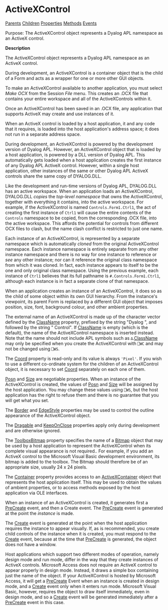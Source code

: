 




<h1 class="heading"><span class="name">ActiveXControl</span></h1>

[Parents](../ParentLists/ActiveXControl.htm) [Children](../ChildLists/ActiveXControl.htm) [Properties](../PropLists/ActiveXControl.htm) [Methods](../MethodLists/ActiveXControl.htm) [Events](../EventLists/ActiveXControl.htm)


Purpose: The ActiveXControl object represents a Dyalog APL namespace as an ActiveX control.


**Description**



The ActiveXControl object represents a Dyalog APL namespace as an ActiveX control.


During development, an ActiveXControl is a container object that is the child of a Form and acts as a wrapper for one or more other GUI objects.


To make an ActiveXControl available to another application, you must select *Make OCX* from the Session *File* menu. This creates an .OCX file that contains your entire workspace and all of the ActiveXControls within it.


Once an ActiveXControl has been saved in an .OCX file, any application that supports ActiveX may create and use instances of it.


When an ActiveX control is loaded by a host application, it and any code that it requires, is loaded into the host application's address space; it does not run in a separate address space.


During development, an ActiveXControl is powered by the development version of Dyalog APL. However, an ActiveXControl object that is loaded by a host application, is powered by a DLL version of Dyalog APL. This automatically gets loaded when a host application creates the first instance of any Dyalog APL ActiveX control. However, within a single host application, other instances of the same or other Dyalog APL ActiveX controls share the same copy of DYALOG.DLL.


Like the development and run-time versions of Dyalog APL, DYALOG.DLL has an active workspace. When an application loads an ActiveXControl, DYALOG.DLL *copies* the *top-level namespace* that owns the ActiveXControl, together with everything it contains, into the active workspace. For example, if the ActiveXControl is named `Controls.Form1.Ctrl1`, the act of creating the first instance of `Ctrl1` will cause the entire contents of the `Controls` namespace to be copied, from the corresponding .OCX file, into the active workspace. This affords the potential for controls from different OCX files to clash, but the name clash conflict is restricted to just one name.


Each instance of an ActiveXControl, is represented by a separate namespace which is automatically *cloned* from the original ActiveXControl namespace. Each instance namespace is entirely separate from any other instance namespace and there is no way for one instance to reference or *see* any other instance; nor can it reference the original class namespace from which it was cloned. In fact, each instance appears to itself to be the one and only original class namespace. Using the previous example, each instance of `Ctrl1` believes that its full pathname is `#.Controls.Form1.Ctrl1`, although each instance is in fact a separate clone of that namespace.


When an application creates an instance of an ActiveXControl, it does so as the child of some object within its own GUI hierarchy. From the instance's viewpoint, its parent Form is replaced by a different GUI object that imposes position, size, font, background colour, and other ambient properties.


The external name of an ActiveXControl is made up of the character vector defined by the [ClassName](./classname.md) property, prefixed by the string "Dyalog ", and followed by the string " Control". If [ClassName](./classname.md) is empty (which is the default), the name of the ActiveXControl namespace is inserted instead. Note that the name should not include APL symbols such as `∆`.[ClassName](./classname.md) may only be specified when you create the ActiveXControl with `⎕WC` and may not be changed using `⎕WS`.


The [Coord](./coord.md) property is read-only and its value is always `'Pixel'`. If you wish to use a different co-ordinate system for the children of an ActiveXControl object, it is necessary to set [Coord](./coord.md) separately on each one of them.


[Posn](./posn.md) and [Size](./size.md) are negotiable properties. When an instance of the ActiveXControl is created, the values of [Posn](./posn.md) and [Size](./size.md) will be assigned by the host application. You may change these values using `⎕WS`, but the host application has the right to refuse them and there is no guarantee that you will get what you set.


The [Border](./border.md) and [EdgeStyle](./edgestyle.md) properties may be used to control the outline appearance of the ActiveXControl object.


The [Dragable](./dragable.md) and [KeepOnClose](./keeponclose.md) properties apply only during development and are otherwise ignored.


The [ToolboxBitmap](./toolboxbitmap.md) property specifies the name of a [Bitmap](bitmap.md) object that may be used by a host application to represent the ActiveXControl when its complete visual appearance is not required.. For example, if you add an ActiveX control to the Microsoft Visual Basic development environment, its bitmap is added to the toolbox. The Bitmap should therefore be of an appropriate size, usually 24 x 24 pixels.


The [Container](./container.md) property provides access to an [ActiveXContainer](activexcontainer.md) object that represents the host application itself. This may be used to obtain the values of ambient properties, or to access methods exposed by the host application via OLE interfaces.


When an instance of an ActiveXControl is created, it generates first a [PreCreate](./precreate.md) event, and then a Create event. The [PreCreate](./precreate.md) event is generated at the point the *instance* is made.


The [Create](./create.md) event is generated at the point when the host application requires the instance to appear visually. If, as is recommended, you create child controls of the instance when it is created, you must respond to the [Create](./create.md) event, because at the time that [PreCreate](./precreate.md) is generated, the object does not have a window.


Host applications which support two different modes of operation, namely design mode and run mode, differ in the way that they create instances of ActiveX controls. Microsoft Access does not require an ActiveX control to appear properly in design mode. Instead, it draws a simple box containing just the name of the object. If your ActiveXControl is hosted by Microsoft Access, it will get a [PreCreate](./precreate.md) Event when an instance is created in design mode, and a [Create](./create.md) event only when it enters run mode. Microsoft Visual Basic, however, requires the object to draw itself immediately, even in design mode, and so a [Create](./create.md) event will be generated immediately after a [PreCreate](./precreate.md) event in this case.


